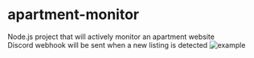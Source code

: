 # apartment-monitor
Node.js project that will actively monitor an apartment website\
Discord webhook will be sent when a new listing is detected
![example](https://image.prntscr.com/image/9fyeemUQTyWQUN4ZV2u-HQ.png)
